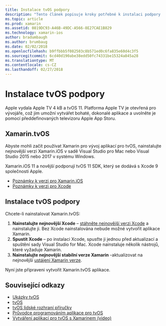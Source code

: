 ```yaml
---
title: Instalace tvOS podpory
description: "Tento článek popisuje kroky potřebné k instalaci podpory tvOS."
ms.topic: article
ms.prod: xamarin
ms.assetid: 0819DC93-A46B-49DC-A566-8E27CAE1B829
ms.technology: xamarin-ios
author: bradumbaugh
ms.author: brumbaug
ms.date: 02/02/2018
ms.openlocfilehash: b9ffbbb5f082503c8b571ed0c6fa835e60d4c3f5
ms.sourcegitcommit: 6cd40d190abe38edd50fc74331be15324a845a28
ms.translationtype: MT
ms.contentlocale: cs-CZ
ms.lasthandoff: 02/27/2018
---
```

# <a name="installing-tvos-support"></a>Instalace tvOS podpory

Apple vydala Apple TV 4 kB a tvOS 11. Platforma Apple TV je otevřená pro vývojáře, což jim umožní vytvářet bohaté, dokonalé aplikace a uvolněte je pomocí předdefinovaných televizoru Apple App Storu.

## <a name="xamarintvos"></a>Xamarin.tvOS

Abyste mohli začít používat Xamarin pro vývoj aplikací pro tvOS, nainstalujte nejnovější verzi Xamarin.iOS v sadě Visual Studio pro Mac nebo Visual Studio 2015 nebo 2017 v systému Windows.  

Xamarin.iOS 11 a novější podporují tvOS 11 SDK, který se dodává s Xcode 9 společnosti Apple. 

- [Poznámky k verzi pro Xamarin.iOS](https://developer.xamarin.com/releases/ios/)
- [Poznámky k verzi pro Xcode](https://developer.apple.com/library/content/releasenotes/DeveloperTools/RN-Xcode/Chapters/Introduction.html#//apple_ref/doc/uid/TP40001051-CH1-SW876)

## <a name="installing-tvos-support"></a>Instalace tvOS podpory

Chcete-li nainstalovat Xamarin.tvOS:

1. **Nainstalujte nejnovější Xcode** – [stáhněte nejnovější verzi Xcode](https://developer.apple.com/xcode/download/) a nainstalujte ji. Bez Xcode nainstalována nebude možné vytvořit aplikace Xamarin. 
2. **Spustit Xcode** – po instalaci Xcode, spusťte ji jednou před aktualizací a spuštění sady Visual Studio for Mac. Xcode nainstaluje několik nástrojů, které vyžaduje Xamarin.
3. **Nainstalujte nejnovější stabilní verze Xamarin** -aktualizovat na nejnovější [ustájení Xamarin verze](https://developer.xamarin.com/recipes/cross-platform/ide/change_updates_channel/).

Nyní jste připraveni vytvořit Xamarin.tvOS aplikace. 



## <a name="related-links"></a>Související odkazy

- [Ukázky tvOS](https://developer.xamarin.com/samples/tvos/all/)
- [tvOS](https://developer.apple.com/tvos/)
- [tvOS lidské rozhraní příručky](https://developer.apple.com/tvos/human-interface-guidelines/)
- [Průvodce programováním aplikace pro tvOS](https://developer.apple.com/library/prerelease/tvos/documentation/General/Conceptual/AppleTV_PG/)
- [Vytváření aplikací pro tvOS s Xamarinem (video)](https://university.xamarin.com/lightninglectures/tvos-with-xamarin)
